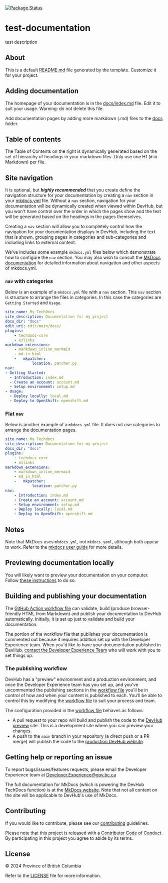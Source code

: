 [![Package Status](https://github.com/bcgov/mlg-test-repo-11/actions/workflows/publish.yaml/badge.svg)](https://github.com/bcgov/mlg-test-repo-11/actions/workflows/publish.yaml)


# test-documentation

test description

## About

This is a default [README.md](README.md) file generated by the template. Customize it for your project.


## Adding documentation

The homepage of your documentation is in the [docs/index.md](docs/index.md) file. Edit it to suit your usage. Warning: do not delete this file. 

Add documentation pages by  adding more markdown (.md) files to the [docs](docs) folder.

## Table of contents

The Table of Contents on the right is dynamically generated based on the set of hierarchy
of headings in your markdown files. Only use one H1 (`#` in Markdown) per file.

## Site navigation

It is optional, but ***highly recommended*** that you create define the navigation structure for your documentation by creating a `nav` section in your [mkdocs.yml](mkdocs.yml) file. Without a `nav` section,  navigation for your documentation will be dynamically created when viewed within DevHub, but you won't have control over the order in which the pages show and the text will be generated based on the headings in the pages themselves.

Creating a `nav` section will allow you to completely control how the navigation for your documentation displays in DevHub, including the text that is shown, grouping pages in categories and sub-categories and including links to external content.

We've includes some example `mkdocs.yml` files below which demonstrate how to configure the `nav` section. You may also wish to consult the [MkDocs documentation](https://www.mkdocs.org/user-guide/writing-your-docs/#configure-pages-and-navigation) for detailed information about navigation and other aspects of mkdocs.yml.

### `nav` with categories

Below is an example of a `mkdocs.yml` file with a `nav` section. This `nav` section is structure to arrange the files in categories. In this case the categories are `Getting Started` and `Usage`.

```yaml
site_name: My TechDocs
site_description: Documentation for my project
docs_dir: "docs"
edit_uri: edit/main/docs/
plugins:
    - techdocs-core
    - ezlinks
markdown_extensions:
    - markdown_inline_mermaid
    - md_in_html
    -   mkpatcher:
            location: patcher.py
nav:
- Getting Started:
  - Introduction: index.md
  - Create an account: account.md
  - Setup environment: setup.md
- Usage:
  - Deploy locally: local.md 
  - Deploy to OpenShift: openshift.md
```

### Flat `nav`

Below is another example of a `mkdocs.yml` file. It does not use categories to arrange the documentation pages.

```yaml
site_name: My Techdocs
site_description: Documentation for my project
docs_dir: "docs"
plugins:
    - techdocs-core
    - ezlinks
markdown_extensions:
    - markdown_inline_mermaid
    - md_in_html
    -   mkpatcher:
            location: patcher.py
nav:
    - Introduction: index.md
    - Create an account: account.md
    - Setup environment: setup.md
    - Deploy locally: local.md
    - Deploy to OpenShift: openshift.md
```

## Notes

Note that MkDocs uses `mkdocs.yml`, not `mkdocs.yaml`, although both appear to work.
Refer to the [mkdocs user guide](https://www.mkdocs.org/user-guide/configuration/) for more details.

## Previewing documentation locally

You will likely want to preview your documentation on your computer. Follow [these instructions](https://github.com/bcgov/devhub-techdocs-publish/blob/main/docs/index.md#how-to-use-the-docker-image-to-preview-content-locally) to do so.

## Building and publishing your documentation

The [GitHub Action workflow file](.github/workflows/publish.yaml) can validate, build (produce browser-friendly HTML from Markdown) and publish your documentation to DevHub automatically.  Initially, it is set up just to validate and build your documentation. 

The portion of the workflow file that publishes your documentation is commented out because it requires addition set up with the Developer Experience team. When you'd like to have your documentation published in DevHub, [contact the Developer Experience Team](mailto:developer.experience@gov.bc.ca) who will work with you to set things up. 

### The publishing workflow

DevHub has a "preview" environment and a production environment, and once the Developer Experience team has you set up, and you've uncommented the publishing sections in the [workflow file](.github/workflows/publish.yaml) you'll be in control of how and when your content is published to each. You'll be able to control this by modifying the [workflow file](.github/workflows/publish.yaml) to suit your process and team.

The configuration provided in the [workflow file](.github/workflows/publish.yaml) behaves as follows: 

* A pull request to your repo will build and publish the code to the [DevHub preview](https://dev.developer.gov.bc.ca) site. This is a development site where you can preview your changes.
* A push to the `main` branch in your repository (a direct push or a PR merge) will publish the code to the [production DevHub website](http://developer.gov.bc.ca).

## Getting help or reporting an issue

To report bugs/issues/features requests, please email the Developer Experience team at [Developer.Experience@gov.bc.ca](mailto:Developer.Experience@gov.bc.ca)

The full documentation for MkDocs (which is powering the DevHub TechDocs function) is at the [MkDocs website](https://www.mkdocs.org/user-guide/writing-your-docs/). Note that not all content on the site will be applicable to DevHub's use of MkDocs.

## Contributing
If you would like to contribute, please see our [contributing](CONTRIBUTING.md) guidelines.

Please note that this project is released with a [Contributor Code of Conduct](CODE-OF-CONDUCT.md). By participating in this project you agree to abide by its terms.

## License

© 2024 Province of British Columbia

Refer to the [LICENSE](LICENSE.md) file for more information.

